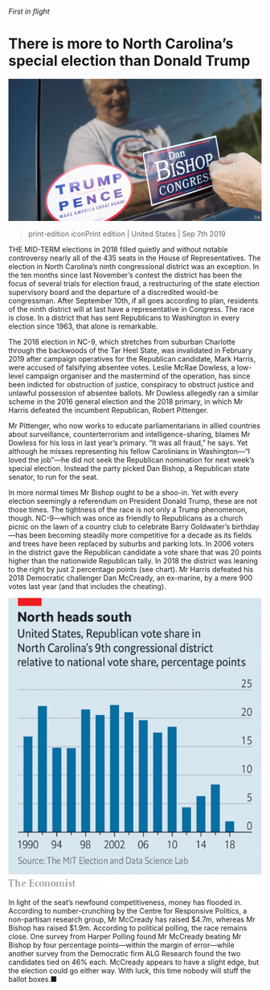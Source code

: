 ###### First in flight

# There is more to North Carolina’s special election than Donald Trump 

![image](images/20190907_usp505.jpg) 

> print-edition iconPrint edition | United States | Sep 7th 2019 

THE MID-TERM elections in 2018 filled quietly and without notable controversy nearly all of the 435 seats in the House of Representatives. The election in North Carolina’s ninth congressional district was an exception. In the ten months since last November’s contest the district has been the focus of several trials for election fraud, a restructuring of the state election supervisory board and the departure of a discredited would-be congressman. After September 10th, if all goes according to plan, residents of the ninth district will at last have a representative in Congress. The race is close. In a district that has sent Republicans to Washington in every election since 1963, that alone is remarkable. 

The 2018 election in NC-9, which stretches from suburban Charlotte through the backwoods of the Tar Heel State, was invalidated in February 2019 after campaign operatives for the Republican candidate, Mark Harris, were accused of falsifying absentee votes. Leslie McRae Dowless, a low-level campaign organiser and the mastermind of the operation, has since been indicted for obstruction of justice, conspiracy to obstruct justice and unlawful possession of absentee ballots. Mr Dowless allegedly ran a similar scheme in the 2016 general election and the 2018 primary, in which Mr Harris defeated the incumbent Republican, Robert Pittenger. 

Mr Pittenger, who now works to educate parliamentarians in allied countries about surveillance, counterterrorism and intelligence-sharing, blames Mr Dowless for his loss in last year’s primary. “It was all fraud,” he says. Yet although he misses representing his fellow Carolinians in Washington—“I loved the job”—he did not seek the Republican nomination for next week’s special election. Instead the party picked Dan Bishop, a Republican state senator, to run for the seat. 

In more normal times Mr Bishop ought to be a shoo-in. Yet with every election seemingly a referendum on President Donald Trump, these are not those times. The tightness of the race is not only a Trump phenomenon, though. NC-9—which was once as friendly to Republicans as a church picnic on the lawn of a country club to celebrate Barry Goldwater’s birthday—has been becoming steadily more competitive for a decade as its fields and trees have been replaced by suburbs and parking lots. In 2006 voters in the district gave the Republican candidate a vote share that was 20 points higher than the nationwide Republican tally. In 2018 the district was leaning to the right by just 2 percentage points (see chart). Mr Harris defeated his 2018 Democratic challenger Dan McCready, an ex-marine, by a mere 900 votes last year (and that includes the cheating). 

![image](images/20190907_USC989.png) 

In light of the seat’s newfound competitiveness, money has flooded in. According to number-crunching by the Centre for Responsive Politics, a non-partisan research group, Mr McCready has raised $4.7m, whereas Mr Bishop has raised $1.9m. According to political polling, the race remains close. One survey from Harper Polling found Mr McCready beating Mr Bishop by four percentage points—within the margin of error—while another survey from the Democratic firm ALG Research found the two candidates tied on 46% each. McCready appears to have a slight edge, but the election could go either way. With luck, this time nobody will stuff the ballot boxes.■ 

